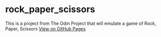 <h1>rock_paper_scissors</h1>
This is a project from The Odin Project that will emulate a game of Rock, Paper, Scissors
<a href="https://hewittaj.github.io/rock_paper_scissors">View on GitHub Pages</a>